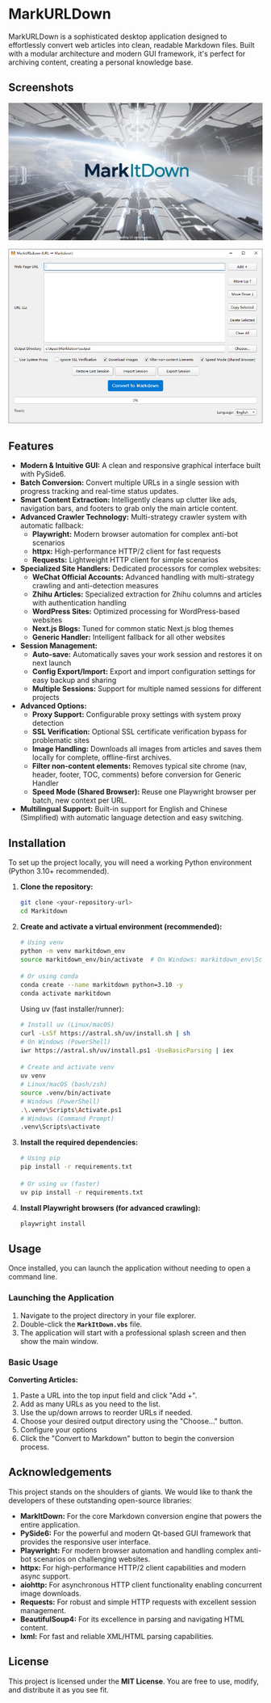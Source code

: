# MarkURLDown

MarkURLDown is a sophisticated desktop application designed to effortlessly convert web articles into clean, readable Markdown files. Built with a modular architecture and modern GUI framework, it's perfect for archiving content, creating a personal knowledge base.

## Screenshots

![Splash Screen](markitdown_app/ui/assets/screenshot_splash.png)

![Main Application Window](markitdown_app/ui/assets/screenshot_MarkURLdown.png)

## Features

*   **Modern & Intuitive GUI:** A clean and responsive graphical interface built with PySide6.
*   **Batch Conversion:** Convert multiple URLs in a single session with progress tracking and real-time status updates.
*   **Smart Content Extraction:** Intelligently cleans up clutter like ads, navigation bars, and footers to grab only the main article content.
*   **Advanced Crawler Technology:** Multi-strategy crawler system with automatic fallback:
    *   **Playwright:** Modern browser automation for complex anti-bot scenarios
    *   **httpx:** High-performance HTTP/2 client for fast requests
    *   **Requests:** Lightweight HTTP client for simple scenarios
*   **Specialized Site Handlers:** Dedicated processors for complex websites:
    *   **WeChat Official Accounts:** Advanced handling with multi-strategy crawling and anti-detection measures
    *   **Zhihu Articles:** Specialized extraction for Zhihu columns and articles with authentication handling
    *   **WordPress Sites:** Optimized processing for WordPress-based websites
    *   **Next.js Blogs:** Tuned for common static Next.js blog themes
    *   **Generic Handler:** Intelligent fallback for all other websites
*   **Session Management:**
    *   **Auto-save:** Automatically saves your work session and restores it on next launch
    *   **Config Export/Import:** Export and import configuration settings for easy backup and sharing
    *   **Multiple Sessions:** Support for multiple named sessions for different projects
*   **Advanced Options:**
    *   **Proxy Support:** Configurable proxy settings with system proxy detection
    *   **SSL Verification:** Optional SSL certificate verification bypass for problematic sites
    *   **Image Handling:** Downloads all images from articles and saves them locally for complete, offline-first archives.
    *   **Filter non-content elements:** Removes typical site chrome (nav, header, footer, TOC, comments) before conversion for Generic Handler
    *   **Speed Mode (Shared Browser):** Reuse one Playwright browser per batch, new context per URL.
*   **Multilingual Support:** Built-in support for English and Chinese (Simplified) with automatic language detection and easy switching.

## Installation

To set up the project locally, you will need a working Python environment (Python 3.10+ recommended).

1.  **Clone the repository:**
    ```bash
    git clone <your-repository-url>
    cd Markitdown
    ```

2.  **Create and activate a virtual environment (recommended):**
    ```bash
    # Using venv
    python -m venv markitdown_env
    source markitdown_env/bin/activate  # On Windows: markitdown_env\Scripts\activate

    # Or using conda
    conda create --name markitdown python=3.10 -y
    conda activate markitdown
    ```

    Using uv (fast installer/runner):
    ```bash
    # Install uv (Linux/macOS)
    curl -LsSf https://astral.sh/uv/install.sh | sh
    # On Windows (PowerShell)
    iwr https://astral.sh/uv/install.ps1 -UseBasicParsing | iex

    # Create and activate venv
    uv venv
    # Linux/macOS (bash/zsh)
    source .venv/bin/activate
    # Windows (PowerShell)
    .\.venv\Scripts\Activate.ps1
    # Windows (Command Prompt)
    .venv\Scripts\activate
    ```

3.  **Install the required dependencies:**
    ```bash
    # Using pip
    pip install -r requirements.txt

    # Or using uv (faster)
    uv pip install -r requirements.txt
    ```

4.  **Install Playwright browsers (for advanced crawling):**
    ```bash
    playwright install
    ```

## Usage

Once installed, you can launch the application without needing to open a command line.

### Launching the Application

1.  Navigate to the project directory in your file explorer.
2.  Double-click the **`MarkItDown.vbs`** file.
3.  The application will start with a professional splash screen and then show the main window.

### Basic Usage

**Converting Articles:**
1.  Paste a URL into the top input field and click "Add +".
2.  Add as many URLs as you need to the list.
3.  Use the up/down arrows to reorder URLs if needed.
4.  Choose your desired output directory using the "Choose..." button.
5.  Configure your options
6.  Click the "Convert to Markdown" button to begin the conversion process.

## Acknowledgements

This project stands on the shoulders of giants. We would like to thank the developers of these outstanding open-source libraries:

*   **MarkItDown:** For the core Markdown conversion engine that powers the entire application.
*   **PySide6:** For the powerful and modern Qt-based GUI framework that provides the responsive user interface.
*   **Playwright:** For modern browser automation and handling complex anti-bot scenarios on challenging websites.
*   **httpx:** For high-performance HTTP/2 client capabilities and modern async support.
*   **aiohttp:** For asynchronous HTTP client functionality enabling concurrent image downloads.
*   **Requests:** For robust and simple HTTP requests with excellent session management.
*   **BeautifulSoup4:** For its excellence in parsing and navigating HTML content.
*   **lxml:** For fast and reliable XML/HTML parsing capabilities.

## License

This project is licensed under the **MIT License**. You are free to use, modify, and distribute it as you see fit.
